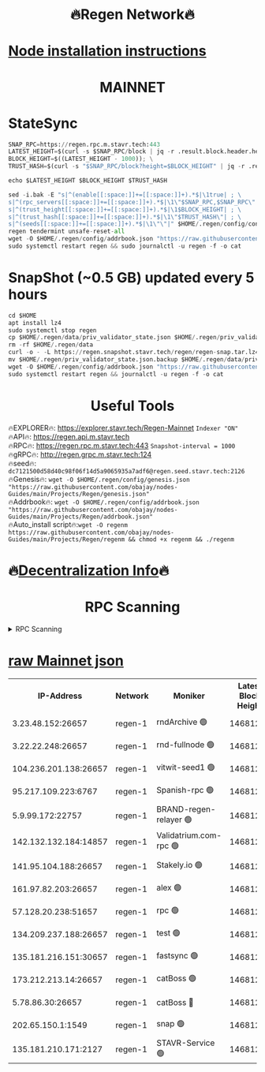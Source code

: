 <h1 align="center"> 🔥Regen Network🔥</h1>

[Node installation instructions](https://github.com/obajay/nodes-Guides/tree/main/Projects/Regen)
=
<h1 align="center"> MAINNET</h1>

# StateSync
```python
SNAP_RPC=https://regen.rpc.m.stavr.tech:443
LATEST_HEIGHT=$(curl -s $SNAP_RPC/block | jq -r .result.block.header.height); \
BLOCK_HEIGHT=$((LATEST_HEIGHT - 1000)); \
TRUST_HASH=$(curl -s "$SNAP_RPC/block?height=$BLOCK_HEIGHT" | jq -r .result.block_id.hash)

echo $LATEST_HEIGHT $BLOCK_HEIGHT $TRUST_HASH

sed -i.bak -E "s|^(enable[[:space:]]+=[[:space:]]+).*$|\1true| ; \
s|^(rpc_servers[[:space:]]+=[[:space:]]+).*$|\1\"$SNAP_RPC,$SNAP_RPC\"| ; \
s|^(trust_height[[:space:]]+=[[:space:]]+).*$|\1$BLOCK_HEIGHT| ; \
s|^(trust_hash[[:space:]]+=[[:space:]]+).*$|\1\"$TRUST_HASH\"| ; \
s|^(seeds[[:space:]]+=[[:space:]]+).*$|\1\"\"|" $HOME/.regen/config/config.toml
regen tendermint unsafe-reset-all
wget -O $HOME/.regen/config/addrbook.json "https://raw.githubusercontent.com/obajay/nodes-Guides/main/Projects/Regen/addrbook.json"
sudo systemctl restart regen && sudo journalctl -u regen -f -o cat
```
# SnapShot (~0.5 GB) updated every 5 hours
```python
cd $HOME
apt install lz4
sudo systemctl stop regen
cp $HOME/.regen/data/priv_validator_state.json $HOME/.regen/priv_validator_state.json.backup
rm -rf $HOME/.regen/data
curl -o - -L https://regen.snapshot.stavr.tech/regen/regen-snap.tar.lz4 | lz4 -c -d - | tar -x -C $HOME/.regen --strip-components 2
mv $HOME/.regen/priv_validator_state.json.backup $HOME/.regen/data/priv_validator_state.json
wget -O $HOME/.regen/config/addrbook.json "https://raw.githubusercontent.com/obajay/nodes-Guides/main/Projects/Regen/addrbook.json"
sudo systemctl restart regen && journalctl -u regen -f -o cat
```

 <h1 align="center"> Useful Tools</h1>

🔥EXPLORER🔥:     https://explorer.stavr.tech/Regen-Mainnet        `Indexer "ON"` \
🔥API🔥:          https://regen.api.m.stavr.tech \
🔥RPC🔥:          https://regen.rpc.m.stavr.tech:443              `Snapshot-interval = 1000` \
🔥gRPC🔥:         http://regen.grpc.m.stavr.tech:124 \
🔥seed🔥:      `dc7121500d58d40c98f06f14d5a9065935a7adf6@regen.seed.stavr.tech:2126` \
🔥Genesis🔥:   `wget -O $HOME/.regen/config/genesis.json "https://raw.githubusercontent.com/obajay/nodes-Guides/main/Projects/Regen/genesis.json"` \
🔥Addrbook🔥:  `wget -O $HOME/.regen/config/addrbook.json "https://raw.githubusercontent.com/obajay/nodes-Guides/main/Projects/Regen/addrbook.json"` \
🔥Auto_install script🔥:`wget -O regenm https://raw.githubusercontent.com/obajay/nodes-Guides/main/Projects/Regen/regenm && chmod +x regenm && ./regenm`

🔥[Decentralization Info](https://github.com/obajay/StateSync-snapshots/tree/main/Projects/Regen/Decentralization)🔥
=
<h1 align="center"> RPC Scanning</h1>

<details>
<summary>RPC Scanning</summary>

<h2 align="center"> We scan nodes in real time every 4 hours. And we provide the final result of RPC endpoints.
We cannot influence the operation of these nodes in any way. </h2>


```python
If Voting Power is higher than 0 --> then the Node is a validator of the network and may be subject to attack and be a potential threat to the chain.
```
```python
We marked such validators with a red symbol
```

</details>

[raw Mainnet json](https://rpc-check.regenm.stavr.tech/regenm/rpc-regenm-result.json)
=


<table><tr><th>IP-Address</th><th>Network</th><th>Moniker</th><th>Latest Block Height</th><th>Earliest Block Height</th><th>Catching Up</th><th>Tx Index</th><th>Voting Power</th><th>Scan Time</th></tr><tr><td>3.23.48.152:26657</td><td>regen-1</td><td>rndArchive 🟢</td><td>14681240</td><td>1</td><td>False</td><td>on</td><td>0</td><td>2024-02-13T19:00:11.086253424UTC</td></tr><tr><td>3.22.22.248:26657</td><td>regen-1</td><td>rnd-fullnode 🟢</td><td>14681239</td><td>4134001</td><td>False</td><td>on</td><td>0</td><td>2024-02-13T19:00:08.358947199UTC</td></tr><tr><td>104.236.201.138:26657</td><td>regen-1</td><td>vitwit-seed1 🟢</td><td>14681235</td><td>8943001</td><td>False</td><td>on</td><td>0</td><td>2024-02-13T18:59:40.452170311UTC</td></tr><tr><td>95.217.109.223:6767</td><td>regen-1</td><td>Spanish-rpc 🟢</td><td>14681243</td><td>10068001</td><td>False</td><td>on</td><td>0</td><td>2024-02-13T19:00:31.518353666UTC</td></tr><tr><td>5.9.99.172:22757</td><td>regen-1</td><td>BRAND-regen-relayer 🟢</td><td>14681244</td><td>10782501</td><td>False</td><td>on</td><td>0</td><td>2024-02-13T19:00:34.126653991UTC</td></tr><tr><td>142.132.132.184:14857</td><td>regen-1</td><td>Validatrium.com-rpc 🟢</td><td>14681244</td><td>11175001</td><td>False</td><td>on</td><td>0</td><td>2024-02-13T19:00:33.844290054UTC</td></tr><tr><td>141.95.104.188:26657</td><td>regen-1</td><td>Stakely.io 🟢</td><td>14681238</td><td>13442501</td><td>False</td><td>on</td><td>0</td><td>2024-02-13T18:59:59.400353546UTC</td></tr><tr><td>161.97.82.203:26657</td><td>regen-1</td><td>alex 🟢</td><td>14681241</td><td>13992001</td><td>False</td><td>on</td><td>0</td><td>2024-02-13T19:00:20.617887719UTC</td></tr><tr><td>57.128.20.238:51657</td><td>regen-1</td><td>rpc 🟢</td><td>14681243</td><td>13992001</td><td>False</td><td>on</td><td>0</td><td>2024-02-13T19:00:27.081798909UTC</td></tr><tr><td>134.209.237.188:26657</td><td>regen-1</td><td>test 🟢</td><td>14681245</td><td>13992001</td><td>False</td><td>on</td><td>0</td><td>2024-02-13T19:00:42.643946944UTC</td></tr><tr><td>135.181.216.151:30657</td><td>regen-1</td><td>fastsync 🟢</td><td>14681241</td><td>14457001</td><td>False</td><td>off</td><td>0</td><td>2024-02-13T19:00:20.231800244UTC</td></tr><tr><td>173.212.213.14:26657</td><td>regen-1</td><td>catBoss 🟢</td><td>14681240</td><td>14577001</td><td>False</td><td>on</td><td>0</td><td>2024-02-13T19:00:11.432871797UTC</td></tr><tr><td>5.78.86.30:26657</td><td>regen-1</td><td>catBoss 🔴</td><td>14681247</td><td>14650701</td><td>False</td><td>on</td><td>9076839547</td><td>2024-02-13T19:00:51.820392050UTC</td></tr><tr><td>202.65.150.1:1549</td><td>regen-1</td><td>snap 🟢</td><td>14681250</td><td>14676941</td><td>False</td><td>on</td><td>0</td><td>2024-02-13T19:01:17.601466373UTC</td></tr><tr><td>135.181.210.171:2127</td><td>regen-1</td><td>STAVR-Service 🟢</td><td>14681248</td><td>14679001</td><td>False</td><td>on</td><td>0</td><td>2024-02-13T19:00:56.243492158UTC</td></tr></table>